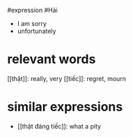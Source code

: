 #expression #Hải 

- I am sorry
- unfortunately

# relevant words
[[thật]]: really, very
[[tiếc]]: regret, mourn

# similar expressions
- [[thật đáng tiếc]]: what a pity
